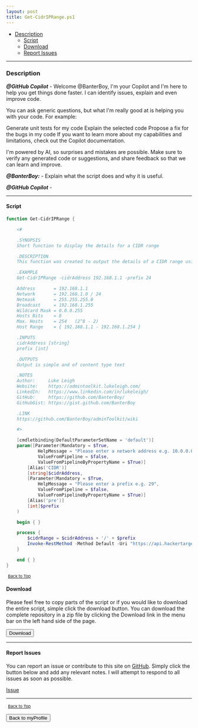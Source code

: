 ```yaml
---
layout: post
title: Get-CidrIPRange.ps1
---
```


- [Description](#description)
  - [Script](#script)
  - [Download](#download)
  - [Report Issues](#report-issues)

---

### Description

**_@GitHub Copilot_** - Welcome @BanterBoy, I'm your Copilot and I'm here to help you get things done faster. I can identify issues, explain and even improve code.

You can ask generic questions, but what I'm really good at is helping you with your code. For example:

Generate unit tests for my code
Explain the selected code
Propose a fix for the bugs in my code
If you want to learn more about my capabilities and limitations, check out the Copilot documentation.

I'm powered by AI, so surprises and mistakes are possible. Make sure to verify any generated code or suggestions, and share feedback so that we can learn and improve.

**_@BanterBoy:_** - Explain what the script does and why it is useful.

**_@GitHub Copilot_** -

---

#### Script

```powershell
function Get-CidrIPRange {

    <#

    .SYNOPSIS
    Short function to display the details for a CIDR range

    .DESCRIPTION
    This function was created to output the details of a CIDR range using the API from hackertarget.com

    .EXAMPLE
    Get-CidrIPRange -cidrAddress 192.168.1.1 -prefix 24

    Address       = 192.168.1.1
    Network       = 192.168.1.0 / 24
    Netmask       = 255.255.255.0
    Broadcast     = 192.168.1.255
    Wildcard Mask = 0.0.0.255
    Hosts Bits    = 8
    Max. Hosts    = 254   (2^8 - 2)
    Host Range    = { 192.168.1.1 - 192.168.1.254 }

    .INPUTS
    cidrAddress [string]
    prefix [int]

    .OUTPUTS
    Output is simple and of content type text

    .NOTES
    Author:     Luke Leigh
    Website:    https://admintoolkit.lukeleigh.com/
    LinkedIn:   https://www.linkedin.com/in/lukeleigh/
    GitHub:     https://github.com/BanterBoy/
    GitHubGist: https://gist.github.com/BanterBoy

    .LINK
    https://github.com/BanterBoy/adminToolkit/wiki

    #>

    [cmdletbinding(DefaultParameterSetName = 'default')]
    param([Parameter(Mandatory = $True,
            HelpMessage = "Please enter a network address e.g. 10.0.0.0",
            ValueFromPipeline = $false,
            ValueFromPipelineByPropertyName = $True)]
        [Alias('CIDR')]
        [string]$cidrAddress,
        [Parameter(Mandatory = $True,
            HelpMessage = "Please enter a prefix e.g. 29",
            ValueFromPipeline = $false,
            ValueFromPipelineByPropertyName = $True)]
        [Alias('pre')]
        [int]$prefix
    )

    begin { }

    process {
        $cidrRange = $cidrAddress + '/' + $prefix
        Invoke-RestMethod -Method Default -Uri "https://api.hackertarget.com/subnetcalc/?q=$CidrRange"
    }

    end { }
}
```

<span style="font-size:11px;"><a href="#"><i class="fas fa-caret-up" aria-hidden="true" style="color: white; margin-right:5px;"></i>Back to Top</a></span>

#### Download

Please feel free to copy parts of the script or if you would like to download the entire script, simple click the download button. You can download the complete repository in a zip file by clicking the Download link in the menu bar on the left hand side of the page.

<button class="btn" type="submit" onclick="window.open('/PowerShell/functions/myProfile/Get-CidrIPRange.ps1')">
    <i class="fa fa-cloud-download-alt">
    </i>
        Download
</button>

---

#### Report Issues

You can report an issue or contribute to this site on <a href="https://github.com/BanterBoy/scripts-blog/issues">GitHub</a>. Simply click the button below and add any relevant notes. I will attempt to respond to all issues as soon as possible.

<!-- Place this tag where you want the button to render. -->

<a class="github-button" href="https://github.com/BanterBoy/scripts-blog/issues/new?title=Get-CidrIPRange.ps1&body=There is a problem with this function. Please find details below." data-show-count="true" aria-label="Issue BanterBoy/scripts-blog on GitHub">Issue</a>

---

<span style="font-size:11px;"><a href="#"><i class="fas fa-caret-up" aria-hidden="true" style="color: white; margin-right:5px;"></i>Back to Top</a></span>

<a href="/menu/_pages/myProfile.html">
    <button class="btn">
        <i class='fas fa-reply'>
        </i>
            Back to myProfile
    </button>
</a>

[1]: http://ecotrust-canada.github.io/markdown-toc
[2]: https://github.com/googlearchive/code-prettify
